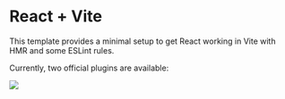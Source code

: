 # React + Vite

This template provides a minimal setup to get React working in Vite with HMR and some ESLint rules.

Currently, two official plugins are available:

<img src="![image](https://github.com/CocoShesh/Weather_App/assets/110368170/107f0838-70a3-49e1-a9e0-79df20616766)"/>
